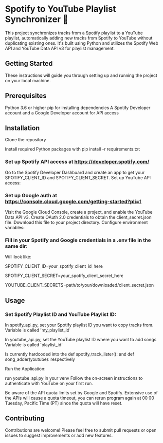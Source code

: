 # Spotify to YouTube Playlist Synchronizer 🚀

This project synchronizes tracks from a Spotify playlist to a YouTube playlist, automatically adding new tracks from Spotify to YouTube without duplicating existing ones. It's built using Python and utilizes the Spotify Web API and YouTube Data API v3 for playlist management.

## Getting Started

These instructions will guide you through setting up and running the project on your local machine.

## Prerequisites

Python 3.6 or higher
pip for installing dependencies
A Spotify Developer account and a Google Developer account for API access

## Installation

Clone the repository

Install required Python packages with
pip install -r requirements.txt

### Set up Spotify API access at https://developer.spotify.com/

Go to the Spotify Developer Dashboard and create an app to get your SPOTIFY_CLIENT_ID and SPOTIFY_CLIENT_SECRET.
Set up YouTube API access:

### Set up Google auth at https://console.cloud.google.com/getting-started?pli=1

Visit the Google Cloud Console, create a project, and enable the YouTube Data API v3.
Create OAuth 2.0 credentials to obtain the client_secret.json file. Download this file to your project directory.
Configure environment variables:


### Fill in your Spotify and Google credentials in a .env file in the same dir:

Will look like:

SPOTIFY_CLIENT_ID=your_spotify_client_id_here

SPOTIFY_CLIENT_SECRET=your_spotify_client_secret_here

YOUTUBE_CLIENT_SECRETS=path/to/your/downloaded/client_secret.json

## Usage

### Set Spotify Playlist ID and YouTube Playlist ID:

In spotify_api.py, set your Spotify playlist ID you want to copy tracks from. Variable is called 'my_playlist_id'

In youtube_api.py, set the YouTube playlist ID where you want to add songs. Variable is called 'playlist_id'

Is currently hardcoded into the def spotify_track_lister(): and def song_adder(youtube): respectively

Run the Application:

run youtube_api.py in your venv
Follow the on-screen instructions to authenticate with YouTube on your first run.

Be aware of the API quota limits set by Google and Spotify.
Extensive use of the APIs will cause a quota timeout, you can rerun program again at 00:00 Tuesday, Pacific Time (PT) since the quota will have reset.

## Contributing

Contributions are welcome! Please feel free to submit pull requests or open issues to suggest improvements or add new features.
